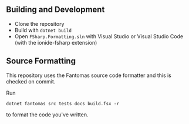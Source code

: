 
## Building and Development

- Clone the repository
- Build with `dotnet build`
- Open `FSharp.Formatting.sln` with Visual Studio or Visual Studio Code (with the ionide-fsharp extension)

## Source Formatting

This repository uses the Fantomas source code formatter and this is checked on commit.

Run

    dotnet fantomas src tests docs build.fsx -r

to format the code you've written.
